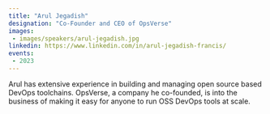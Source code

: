```yaml
---
title: "Arul Jegadish"
designation: "Co-Founder and CEO of OpsVerse"
images:
 - images/speakers/arul-jegadish.jpg
linkedin: https://www.linkedin.com/in/arul-jegadish-francis/
events:
 - 2023
---
```


Arul has extensive experience in building and managing open source based DevOps toolchains. OpsVerse, a company he co-founded, is into the business of making it easy for anyone to run OSS DevOps tools at scale.